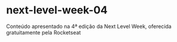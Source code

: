 # next-level-week-04
Conteúdo apresentado na 4ª edição da Next Level Week, oferecida gratuitamente pela Rocketseat
